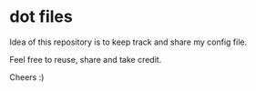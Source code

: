 # dot files      

Idea of this repository is to keep track and share my config file. 


Feel free to reuse,  share and take credit. 

Cheers :)
